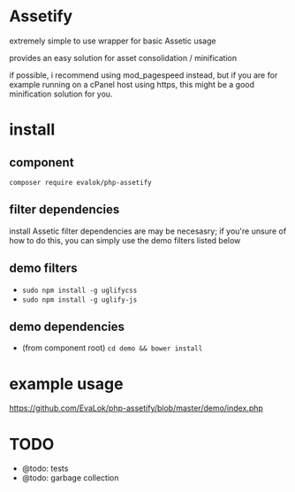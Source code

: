 # Assetify
extremely simple to use wrapper for basic Assetic usage

provides an easy solution for asset consolidation / minification

if possible, i recommend using mod_pagespeed instead, but if you are for example running on a cPanel host using https, this might be a good minification solution for you.

# install
## component
`composer require evalok/php-assetify`

## filter dependencies
install Assetic filter dependencies are may be necesasry; if you're unsure of how to do this, you can simply use the demo filters listed below

## demo filters
- `sudo npm install -g uglifycss`
- `sudo npm install -g uglify-js`

## demo dependencies
- (from component root) `cd demo && bower install`

# example usage
https://github.com/EvaLok/php-assetify/blob/master/demo/index.php

# TODO
- @todo: tests
- @todo: garbage collection
 
